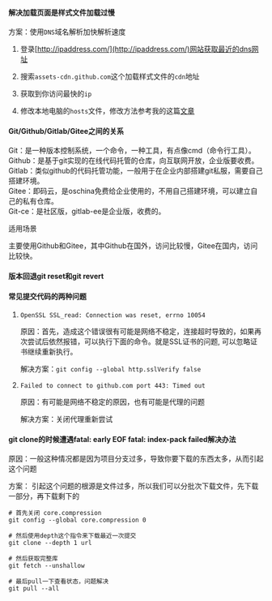 <!--
 * @Date: 2020-09-09 10:28:50
 * @LastEditors: Lq
 * @LastEditTime: 2022-01-13 12:24:41
 * @FilePath: \learnningNotes\git\github.md
-->
#### 解决加载页面是样式文件加载过慢

方案：使用`DNS`域名解析加快解析速度  

1. 登录[http://ipaddress.com/](http://ipaddress.com/)网站获取最近的dns网址  

2. 搜索`assets-cdn.github.com`这个加载样式文件的`cdn`地址  

3. 获取到你访问最快的`ip`

4. 修改本地电脑的`hosts`文件，修改方法参考我的这篇[文章](https://blog.csdn.net/qq_43382853/article/details/106264294?ops_request_misc=%257B%2522request%255Fid%2522%253A%2522159961941819724839807442%2522%252C%2522scm%2522%253A%252220140713.130102334.pc%255Fblog.%2522%257D&request_id=159961941819724839807442&biz_id=0&utm_medium=distribute.pc_search_result.none-task-blog-2~blog~first_rank_v2~rank_blog_default-7-106264294.pc_v2_rank_blog_default&utm_term=host&spm=1018.2118.3001.4187)


#### Git/Github/Gitlab/Gitee之间的关系

Git：是一种版本控制系统，一个命令，一种工具，有点像cmd（命令行工具）。  
Github：是基于git实现的在线代码托管的仓库，向互联网开放，企业版要收费。  
Gitlab：类似github的代码托管功能，一般用于在企业内部搭建git私服，需要自己搭建环境。  
Gitee：即码云，是oschina免费给企业使用的，不用自己搭建环境，可以建立自己的私有仓库。  
Git-ce：是社区版，gitlab-ee是企业版，收费的。

适用场景

主要使用Github和Gitee，其中Github在国外，访问比较慢，Gitee在国内，访问比较快。


#### 版本回退git reset和git revert


#### 常见提交代码的两种问题

1. `OpenSSL SSL_read: Connection was reset, errno 10054`

    原因：首先，造成这个错误很有可能是网络不稳定，连接超时导致的，如果再次尝试后依然报错，可以执行下面的命令。就是SSL证书的问题, 可以忽略证书继续重新执行。

    解决方案：`git config --global http.sslVerify false`

2. `Failed to connect to github.com port 443: Timed out`

    原因：有可能是网络不稳定的原因，也有可能是代理的问题

    解决方案：关闭代理重新尝试

#### git clone的时候遭遇fatal: early EOF fatal: index-pack failed解决办法

原因：一般这种情况都是因为项目分支过多，导致你要下载的东西太多，从而引起这个问题

方案： 引起这个问题的根源是文件过多，所以我们可以分批次下载文件，先下载一部分，再下载剩下的

```shell
# 首先关闭 core.compression
git config --global core.compression 0

# 然后使用depth这个指令来下载最近一次提交
git clone --depth 1 url

# 然后获取完整库
git fetch --unshallow 

# 最后pull一下查看状态，问题解决
git pull --all
```